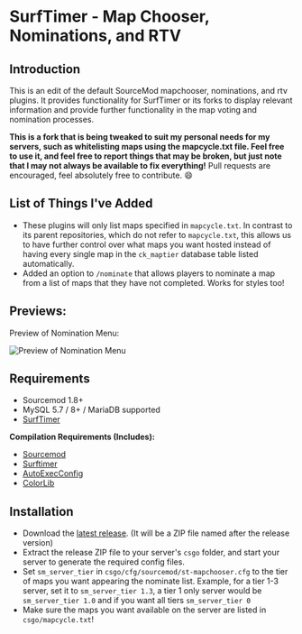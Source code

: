 # SurfTimer - Map Chooser, Nominations, and RTV

## Introduction

This is an edit of the default SourceMod mapchooser, nominations, and rtv plugins. It provides functionality for SurfTimer or its forks to display relevant information and provide further functionality in the map voting and nomination processes.

**This is a fork that is being tweaked to suit my personal needs for my servers, such as whitelisting maps using the mapcycle.txt file. Feel free to use it, and feel free to report things that may be broken, but just note that I may not always be available to fix everything!** Pull requests are encouraged, feel absolutely free to contribute. 😄

## List of Things I've Added

* These plugins will only list maps specified in `mapcycle.txt`. In contrast to its parent repositories, which do not refer to `mapcycle.txt`, this allows us to have further control over what maps you want hosted instead of having every single map in the `ck_maptier` database table listed automatically.
* Added an option to `/nominate` that allows players to nominate a map from a list of maps that they have not completed. Works for styles too!

## Previews:

Preview of Nomination Menu:

![Preview of Nomination Menu](https://i.rebooti.ng/f/zjybx.png)

## Requirements

* Sourcemod 1.8+
* MySQL 5.7 / 8+ / MariaDB supported
* [SurfTimer](https://github.com/surftimer/Surftimer-Official)

**Compilation Requirements (Includes):**

* [Sourcemod](https://www.sourcemod.net/downloads.php?branch=stable)
* [Surftimer](https://github.com/surftimer/Surftimer-Official/tree/master/addons/sourcemod/scripting/include)
* [AutoExecConfig](https://github.com/Impact123/AutoExecConfig)
* [ColorLib](https://github.com/c0rp3n/colorlib-sm)

## Installation

* Download the [latest release](https://github.com/1zc/Surftimer-Mapchooser/releases). (It will be a ZIP file named after the release version)
* Extract the release ZIP file to your server's `csgo` folder, and start your server to generate the required config files.
* Set `sm_server_tier` in `csgo/cfg/sourcemod/st-mapchooser.cfg` to the tier of maps you want appearing the nominate list. Example, for a tier 1-3 server, set it to `sm_server_tier 1.3`, a tier 1 only server would be `sm_server_tier 1.0` and if you want all tiers `sm_server_tier 0`
* Make sure the maps you want available on the server are listed in `csgo/mapcycle.txt`!
